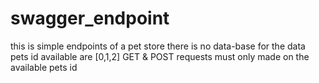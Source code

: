 # swagger_endpoint
this is simple endpoints of a pet store
there is no data-base for the data
pets id available are [0,1,2]
GET & POST requests must only made on the available pets id 
